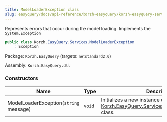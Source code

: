 ```yaml
---
title: ModelLoaderException class
slug: easyquery/docs/api-reference/korzh-easyquery/korzh-easyquery-services-namespace/modelloaderexception-class
---
```



Represents errors that occur during the model loading.  Implements the `System.Exception`
```csharp
public class Korzh.EasyQuery.Services.ModelLoaderException
    : Exception

```
Package: `Korzh.EasyQuery` (targets: `netstandard2.0`)

Assembly: `Korzh.EasyQuery.dll`

### Constructors

| Name | Type | Description | 
| --- | --- | --- | 
| ModelLoaderException(`string` message) | `void` | Initializes a new instance of the [Korzh.EasyQuery.Services.ModelLoaderException](/api-reference/korzh-easyquery/korzh-easyquery-services-namespace/modelloaderexception-class) class. |